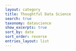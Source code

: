 ```yaml
---
layout: category
title: Thoughtful Data Science
search: true
taxonomy: datascience
show_excerpts: true
sort_by: date
sort_order: reverse
entries_layout: list
---
```


<!--
<ul>
  {% for post in site.categories.datascience %}
    <li>
      <h5 id="page-title" class="page-title p-name">
        <a href="{{ post.url }}">{{ post.title }}</a>
      </h5>
      <span class="entry-date" style="font-weight:bold;float:right"><time datetime="{{ post.date | date_to_xmlschema }}">{{ post.date | date: "%B %d, %Y" }}</time></span>
      <br>
      {{ post.excerpt }}
    </li>
  {% endfor %}
</ul>
-->
